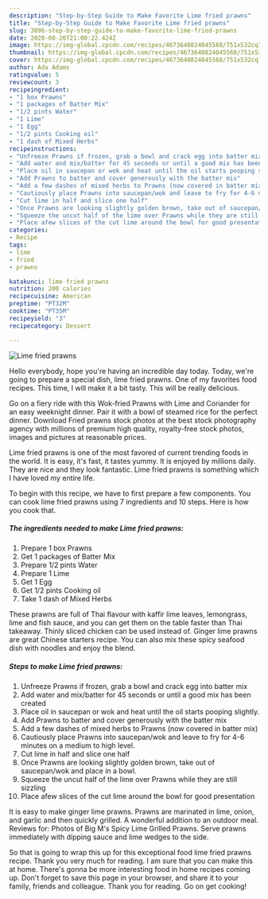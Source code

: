 ```yaml
---
description: "Step-by-Step Guide to Make Favorite Lime fried prawns"
title: "Step-by-Step Guide to Make Favorite Lime fried prawns"
slug: 3096-step-by-step-guide-to-make-favorite-lime-fried-prawns
date: 2020-08-26T21:00:22.424Z
image: https://img-global.cpcdn.com/recipes/4673640824045568/751x532cq70/lime-fried-prawns-recipe-main-photo.jpg
thumbnail: https://img-global.cpcdn.com/recipes/4673640824045568/751x532cq70/lime-fried-prawns-recipe-main-photo.jpg
cover: https://img-global.cpcdn.com/recipes/4673640824045568/751x532cq70/lime-fried-prawns-recipe-main-photo.jpg
author: Ada Adams
ratingvalue: 5
reviewcount: 3
recipeingredient:
- "1 box Prawns"
- "1 packages of Batter Mix"
- "1/2 pints Water"
- "1 Lime"
- "1 Egg"
- "1/2 pints Cooking oil"
- "1 dash of Mixed Herbs"
recipeinstructions:
- "Unfreeze Prawns if frozen, grab a bowl and crack egg into batter mix"
- "Add water and mix/batter for 45 seconds or until a good mix has been created"
- "Place oil in saucepan or wok and heat until the oil starts pooping slightly."
- "Add Prawns to batter and cover generously with the batter mix"
- "Add a few dashes of mixed herbs to Prawns (now covered in batter mix)"
- "Cautiously place Prawns into saucepan/wok and leave to fry for 4-6 minutes on a medium to high level."
- "Cut lime in half and slice one half"
- "Once Prawns are looking slightly golden brown, take out of saucepan/wok and place in a bowl."
- "Squeeze the uncut half of the lime over Prawns while they are still sizzling"
- "Place afew slices of the cut lime around the bowl for good presentation"
categories:
- Recipe
tags:
- lime
- fried
- prawns

katakunci: lime fried prawns 
nutrition: 200 calories
recipecuisine: American
preptime: "PT32M"
cooktime: "PT35M"
recipeyield: "3"
recipecategory: Dessert

---
```



![Lime fried prawns](https://img-global.cpcdn.com/recipes/4673640824045568/751x532cq70/lime-fried-prawns-recipe-main-photo.jpg)

Hello everybody, hope you're having an incredible day today. Today, we're going to prepare a special dish, lime fried prawns. One of my favorites food recipes. This time, I will make it a bit tasty. This will be really delicious.

Go on a fiery ride with this Wok-fried Prawns with Lime and Coriander for an easy weeknight dinner. Pair it with a bowl of steamed rice for the perfect dinner. Download Fried prawns stock photos at the best stock photography agency with millions of premium high quality, royalty-free stock photos, images and pictures at reasonable prices.

Lime fried prawns is one of the most favored of current trending foods in the world. It is easy, it's fast, it tastes yummy. It is enjoyed by millions daily. They are nice and they look fantastic. Lime fried prawns is something which I have loved my entire life.


To begin with this recipe, we have to first prepare a few components. You can cook lime fried prawns using 7 ingredients and 10 steps. Here is how you cook that.

<!--inarticleads1-->

##### The ingredients needed to make Lime fried prawns:

1. Prepare 1 box Prawns
1. Get 1 packages of Batter Mix
1. Prepare 1/2 pints Water
1. Prepare 1 Lime
1. Get 1 Egg
1. Get 1/2 pints Cooking oil
1. Take 1 dash of Mixed Herbs


These prawns are full of Thai flavour with kaffir lime leaves, lemongrass, lime and fish sauce, and you can get them on the table faster than Thai takeaway. Thinly sliced chicken can be used instead of. Ginger lime prawns are great Chinese starters recipe. You can also mix these spicy seafood dish with noodles and enjoy the blend. 

<!--inarticleads2-->

##### Steps to make Lime fried prawns:

1. Unfreeze Prawns if frozen, grab a bowl and crack egg into batter mix
1. Add water and mix/batter for 45 seconds or until a good mix has been created
1. Place oil in saucepan or wok and heat until the oil starts pooping slightly.
1. Add Prawns to batter and cover generously with the batter mix
1. Add a few dashes of mixed herbs to Prawns (now covered in batter mix)
1. Cautiously place Prawns into saucepan/wok and leave to fry for 4-6 minutes on a medium to high level.
1. Cut lime in half and slice one half
1. Once Prawns are looking slightly golden brown, take out of saucepan/wok and place in a bowl.
1. Squeeze the uncut half of the lime over Prawns while they are still sizzling
1. Place afew slices of the cut lime around the bowl for good presentation


It is easy to make ginger lime prawns. Prawns are marinated in lime, onion, and garlic and then quickly grilled. A wonderful addition to an outdoor meal. Reviews for: Photos of Big M&#39;s Spicy Lime Grilled Prawns. Serve prawns immediately with dipping sauce and lime wedges to the side. 

So that is going to wrap this up for this exceptional food lime fried prawns recipe. Thank you very much for reading. I am sure that you can make this at home. There's gonna be more interesting food in home recipes coming up. Don't forget to save this page in your browser, and share it to your family, friends and colleague. Thank you for reading. Go on get cooking!
